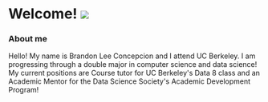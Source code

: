 
<h1>Welcome!
<img src= 'https://media0.giphy.com/media/bcKmIWkUMCjVm/giphy.gif?cid=ecf05e47eycye0b6bovev92zq3e55o2qowlqn9vozpb95seb&ep=v1_gifs_search&rid=giphy.gif&ct=g'>
</h1>



### About me 
Hello! My name is Brandon Lee Concepcion and I attend UC Berkeley. I am progressing through a double major in computer science and data science! My current positions are Course tutor for UC Berkeley's Data 8 class and an Academic Mentor for the Data Science Society's Academic Development Program! 

<!--
**branbato/branbato** is a ✨ _special_ ✨ repository because its `README.md` (this file) appears on your GitHub profile.

Here are some ideas to get you started:

- 🔭 I’m currently working on ...
- 🌱 I’m currently learning ...
- 👯 I’m looking to collaborate on ...
- 🤔 I’m looking for help with ...
- 💬 Ask me about ...
- 📫 How to reach me: ...
- 😄 Pronouns: ...
- ⚡ Fun fact: ...
-->
